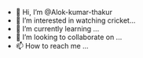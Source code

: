 - 👋 Hi, I’m @Alok-kumar-thakur
- 👀 I’m interested in watching cricket...
- 🌱 I’m currently learning ...
- 💞️ I’m looking to collaborate on ...
- 📫 How to reach me ...

<!---
Alok-kumar-thakur/Alok-kumar-thakur is a ✨ special ✨ repository because its `README.md` (this file) appears on your GitHub profile.
You can click the Preview link to take a look at your changes.
--->
